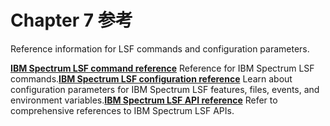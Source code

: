# Chapter 7 参考

Reference information for LSF commands and configuration parameters.

**[IBM Spectrum LSF command reference](https://www.ibm.com/support/knowledgecenter/SSWRJV_10.1.0/lsf_welcome/lsf_kc_cmd_ref.html?view=kc)**
Reference for IBM Spectrum LSF commands.**[IBM Spectrum LSF configuration reference](https://www.ibm.com/support/knowledgecenter/SSWRJV_10.1.0/lsf_welcome/lsf_kc_config_ref.html?view=kc)**
Learn about configuration parameters for IBM Spectrum LSF features, files, events, and environment variables.**[IBM Spectrum LSF API reference](https://www.ibm.com/support/knowledgecenter/SSWRJV_10.1.0/lsf_welcome/lsf_kc_api_reference.html?view=kc)**
Refer to comprehensive references to IBM Spectrum LSF APIs.